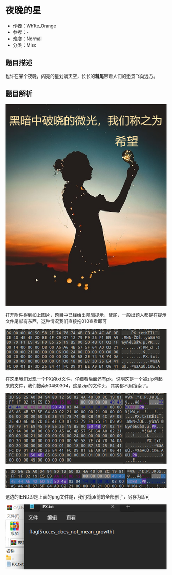 # 夜晚的星

- 作者：Wh1te_0range
- 参考：-
- 难度：Normal
- 分类：Misc

## 题目描述

也许在某个夜晚，闪亮的星划满天空，长长的**彗尾**带着人们的愿景飞向远方。

## 题目解析

![](attachments/夜星.png)

打开附件得到如上图片，题目中已经给出隐晦提示，彗尾，一般出题人都是在提示文件尾部有东西，这种情况我们直接拖010查看即可

![](writeup/images/image-20231021204119745.png)

在这里我们发现一个PX的txt文件，仔细看后面还有pk，说明这是一个被zip包起来的文件，我们搜索504B0304，这是zip的文件头，其实都不用搜索了。

![](writeup/images/image-20231021204418843.png)

![](writeup/images/image-20231021204515079.png)

这边的IEND即是上面的png文件尾，我们将pk前的全部删了，另存为即可

![](writeup/images/image-20231021204939324.png)